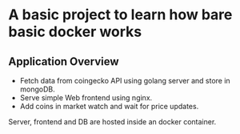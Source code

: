 # A basic project to learn how bare basic docker works

## Application Overview
* Fetch data from coingecko API using golang server and store in mongoDB.
* Serve simple Web frontend using nginx.
* Add coins in market watch and wait for price updates.

Server, frontend and DB are hosted inside an docker container.